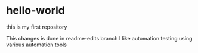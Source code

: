 # hello-world
this is my first repository

This changes is done in readme-edits branch
I like automation testing using various automation tools
